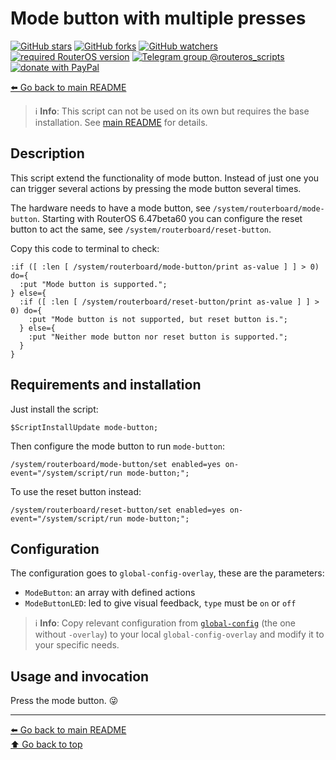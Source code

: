 Mode button with multiple presses
=================================

[![GitHub stars](https://img.shields.io/github/stars/eworm-de/routeros-scripts?logo=GitHub&style=flat&color=red)](https://github.com/eworm-de/routeros-scripts/stargazers)
[![GitHub forks](https://img.shields.io/github/forks/eworm-de/routeros-scripts?logo=GitHub&style=flat&color=green)](https://github.com/eworm-de/routeros-scripts/network)
[![GitHub watchers](https://img.shields.io/github/watchers/eworm-de/routeros-scripts?logo=GitHub&style=flat&color=blue)](https://github.com/eworm-de/routeros-scripts/watchers)
[![required RouterOS version](https://img.shields.io/badge/RouterOS-7.12-yellow?style=flat)](https://mikrotik.com/download/changelogs/)
[![Telegram group @routeros_scripts](https://img.shields.io/badge/Telegram-%40routeros__scripts-%2326A5E4?logo=telegram&style=flat)](https://t.me/routeros_scripts)
[![donate with PayPal](https://img.shields.io/badge/Like_it%3F-Donate!-orange?logo=githubsponsors&logoColor=orange&style=flat)](https://www.paypal.com/cgi-bin/webscr?cmd=_s-xclick&hosted_button_id=A4ZXBD6YS2W8J)

[⬅️ Go back to main README](../README.md)

> ℹ️ **Info**: This script can not be used on its own but requires the base
> installation. See [main README](../README.md) for details.

Description
-----------

This script extend the functionality of mode button. Instead of just one
you can trigger several actions by pressing the mode button several times.

The hardware needs to have a mode button, see
`/system/routerboard/mode-button`. Starting with RouterOS 6.47beta60 you
can configure the reset button to act the same, see
`/system/routerboard/reset-button`.

Copy this code to terminal to check:

```
:if ([ :len [ /system/routerboard/mode-button/print as-value ] ] > 0) do={
  :put "Mode button is supported.";
} else={
  :if ([ :len [ /system/routerboard/reset-button/print as-value ] ] > 0) do={
    :put "Mode button is not supported, but reset button is.";
  } else={
    :put "Neither mode button nor reset button is supported.";
  }
}
```

Requirements and installation
-----------------------------

Just install the script:

    $ScriptInstallUpdate mode-button;

Then configure the mode button to run `mode-button`:

    /system/routerboard/mode-button/set enabled=yes on-event="/system/script/run mode-button;";

To use the reset button instead:

    /system/routerboard/reset-button/set enabled=yes on-event="/system/script/run mode-button;";

Configuration
-------------

The configuration goes to `global-config-overlay`, these are the parameters:

* `ModeButton`: an array with defined actions
* `ModeButtonLED`: led to give visual feedback, `type` must be `on` or `off`

> ℹ️ **Info**: Copy relevant configuration from
> [`global-config`](../global-config.rsc) (the one without `-overlay`) to
> your local `global-config-overlay` and modify it to your specific needs.

Usage and invocation
--------------------

Press the mode button. 😜

---
[⬅️ Go back to main README](../README.md)  
[⬆️ Go back to top](#top)
